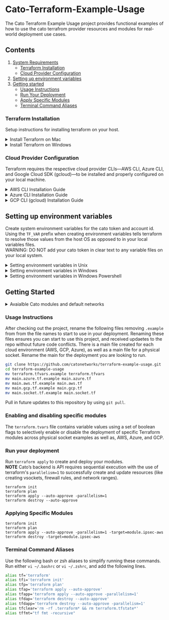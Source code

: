 # Cato-Terraform-Example-Usage

The Cato Terraform Example Usage project provides functional examples of how to use the cato terrafrom provider resources and modules for real-world deployment use cases.  

## Contents

1. [System Requirements](#requirements)
   * [Terraform Installation](#terraform-installation)
   * [Cloud Provider Configuration](#cloud-provider-configuration)
2. [Setting up environment variables](setting-up-environment-variables)
3. [Getting started](#getting-started)
   * [Usage Instructions](#usage-instructions)
   * [Run Your Deployment](#run-your-deployment)
   * [Apply Specific Modules](#applying-specific-modules)
   * [Terminal Command Aliases](#terminal-command-aliases)

### Terraform Installation

Setup instructions for installing terraform on your host.

<details>
<summary>Install Terraform on Mac</summary>

1. Option 1: Using Homebrew (Recommended)
    ```bash
    brew tap hashicorp/tap
    brew install hashicorp/tap/terraform
    ```
1. Option 2: Manual Install
	1.	Go to the [Terraform Downloads page](https://developer.hashicorp.com/terraform/downloads).
	2.	Download the macOS (arm64 or amd64) .zip file depending on your chip (M1/M2 = arm64).
	3.	Unzip and move the binary to /usr/local/bin/:
    ```bash
    sudo mv terraform /usr/local/bin/
    chmod +x /usr/local/bin/terraform
    ```
</details>

<details>
<summary>Install Terraform on Windows</summary>

### Host setup Windows
1. Option 1: Using Chocolatey (Recommended)
    ```bash
    choco install terraform -y
    ```
1. Option 2: Manual Install
	- Go to the [Terraform Downloads page](https://developer.hashicorp.com/terraform/downloads).
	- Download the Windows (amd64) .zip file.
	- Unzip it and place the terraform.exe file somewhere in your system’s PATH (e.g., C:\terraform).
	- Open a new Command Prompt and run: `terraform -version`
</details>

### Cloud Provider Configuration

Terraform requires the respective cloud provider CLIs—AWS CLI, Azure CLI, and Google Cloud SDK (gcloud)—to be installed and properly configured on your local machine.

<details>
<summary>AWS CLI Installation Guide</summary>

### Prerequisites
- **macOS**: Python 3.8+ (check with `python3 --version`).
- **Windows**: Windows 10 or later (64-bit recommended).
- AWS account with Access Key ID and Secret Access Key (generate via AWS IAM).

### Installation

#### macOS
1. Install via Homebrew (recommended):
   ```bash
   brew install awscli
   ```
2. Alternatively, use the bundled installer:
   ```bash
   curl "https://awscli.amazonaws.com/AWSCLIV2.pkg" -o "AWSCLIV2.pkg"
   sudo installer -pkg AWSCLIV2.pkg -target /
   ```
3. Verify installation:
   ```bash
   aws --version
   ```

#### Windows
1. Download the MSI installer from [AWS CLI v2](https://awscli.amazonaws.com/AWSCLIV2.msi).
2. Run the installer:
   ```powershell
   msiexec.exe /i AWSCLIV2.msi
   ```
   - For silent installation: `msiexec.exe /i AWSCLIV2.msi /qn`
3. Verify installation:
   ```powershell
   aws --version
   ```

### Configuration
1. Run the configuration command:
   ```bash
   aws configure
   ```
2. Enter the following when prompted:
   - AWS Access Key ID
   - AWS Secret Access Key
   - Default region (e.g., `us-east-1`)
   - Output format (e.g., `json`)
3. Verify configuration:
   ```bash
   aws sts get-caller-identity
   ```

**References**: [AWS CLI Installation Guide](https://docs.aws.amazon.com/cli/latest/userguide/install-cliv2.html)[](https://docs.aws.amazon.com/cli/latest/userguide/getting-started-install.html)

## Troubleshooting
- **AWS CLI**: If `aws --version` fails, check PATH or reinstall. See [AWS CLI Troubleshooting](https://docs.aws.amazon.com/cli/latest/userguide/cli-chap-troubleshooting.html).[](https://docs.aws.amazon.com/cli/latest/userguide/getting-started-install.html)

## Updating CLI
- **AWS CLI**:
  ```bash
  brew upgrade awscli  # macOS
  winget upgrade --id Amazon.AWSCLI  # Windows
  ```

</details>

<details>
<summary>Azure CLI Installation Guide</summary>
### Prerequisites
- **macOS**: Homebrew installed (`/bin/bash -c "$(curl -fsSL https://raw.githubusercontent.com/Homebrew/install/HEAD/install.sh)"`).
- **Windows**: PowerShell 5.1+ or Windows 10/11.
- Azure account with active subscription.

### Installation

#### macOS
1. Install via Homebrew:
   ```bash
   brew install azure-cli
   ```
2. Verify installation:
   ```bash
   az version
   ```

#### Windows
1. Install via WinGet (recommended):
   ```powershell
   winget install --exact --id Microsoft.AzureCLI
   ```
2. Alternatively, download the MSI installer from [Azure CLI Releases](https://aka.ms/installazurecliwindows).
3. Run the MSI installer and follow prompts.
4. Verify installation:
   ```powershell
   az version
   ```

### Configuration
1. Log in to Azure:
   ```bash
   az login
   ```
   - Follow the browser prompt to authenticate.
2. Verify subscription access:
   ```bash
   az account show
   ```
3. (Optional) Set default subscription:
   ```bash
   az account set --subscription <subscription-id>
   ```

**References**: [Azure CLI Installation Guide](https://learn.microsoft.com/en-us/cli/azure/install-azure-cli)[](https://learn.microsoft.com/en-us/cli/azure/install-azure-cli?view=azure-cli-latest)

## Troubleshooting
- **Azure CLI**: Restart terminal after installation. For proxy issues, configure `HTTP_PROXY`/`HTTPS_PROXY` variables.[](https://learn.microsoft.com/en-us/cli/azure/install-azure-cli-windows?view=azure-cli-latest)

## Updating CLI
- **Azure CLI**:
  ```bash
  brew upgrade azure-cli  # macOS
  winget upgrade --id Microsoft.AzureCLI  # Windows
  ```
</details>

<details>
<summary>GCP CLI (gcloud) Installation Guide</summary>
### Prerequisites
- **macOS**: Python 3.8–3.13 (check with `python3 -V`).
- **Windows**: Windows 8.1+ with PowerShell.
- Google Cloud account with a project.

### Installation

#### macOS
1. Download the archive for your architecture (e.g., x86_64 or ARM64):
   ```bash
   curl -O https://dl.google.com/dl/cloudsdk/channels/rapid/downloads/google-cloud-cli-<version>-darwin-<arch>.tar.gz
   ```
2. Extract and install:
   ```bash
   tar -xvf google-cloud-cli-<version>-darwin-<arch>.tar.gz
   ./google-cloud-sdk/install.sh
   ```
3. Initialize the CLI:
   ```bash
   ./google-cloud-sdk/bin/gcloud init
   ```
4. Verify installation:
   ```bash
   gcloud --version
   ```

#### Windows
1. Download the installer from [Google Cloud CLI](https://dl.google.com/dl/cloudsdk/channels/rapid/GoogleCloudSDKInstaller.exe).
2. Run the installer and follow prompts.
   - Alternatively, use PowerShell:
     ```powershell
     (New-Object Net.WebClient).DownloadFile("https://dl.google.com/dl/cloudsdk/channels/rapid/GoogleCloudSDKInstaller.exe", "$env:Temp\GoogleCloudSDKInstaller.exe")
     & $env:Temp\GoogleCloudSDKInstaller.exe
     ```
3. Initialize the CLI:
   ```powershell
   gcloud init
   ```
4. Verify installation:
   ```powershell
   gcloud --version
   ```

### Configuration
1. During `gcloud init`, follow prompts to:
   - Log in via browser.
   - Select a project.
   - Set a default region/zone (optional).
2. Verify configuration:
   ```bash
   gcloud config list
   ```

**References**: [Google Cloud CLI Installation Guide](https://cloud.google.com/sdk/docs/install)[](https://cloud.google.com/sdk/docs/install)

## Troubleshooting
- **gcloud CLI**: Ensure Python is in PATH. Reboot if installation fails.[](https://cloud.google.com/sdk/docs/install)

## Updating CLI
- **gcloud CLI**:
  ```bash
  gcloud components update
  ```
</details>


## Setting up environment variables

Create system environment variables for the cato token and account id.  Using the `TF_VAR` prefix when creating environment variables tells terraform to resolve those values from the host OS as opposed to in your local variables files.  
WARNING: DO NOT add your cato token in clear text to any variable files on your local system. 


<details>
<summary>Setting environment variables in Unix</summary>
Use the following syntax in a unix command prompt to temporarily set environment variables.

```bash
set TF_VAR_account_id=xxxxx
set TF_VAR_cato_token=xxxxx
```
To make these values persistent, run either `vi ~/.bash_profile` or `vi ~/.zshrc`, and add the following lines.

```bash
set TF_VAR_account_id=xxxxx
set TF_VAR_cato_token=xxxxx
```
</details>
<details>
<summary>Setting environment variables in Windows</summary>
Use the following syntax in a windows command prompt to temporarily set environment variables.
```bash
set TF_VAR_account_id=xxxxx
set TF_VAR_cato_token=xxxxx
```
To make these values persistent, run the following windows command prompt:
```bash
setx TF_VAR_account_id=xxxxx
setx TF_VAR_cato_token=xxxxx
```
NOTE: On a local system, variables created or modified by this tool will be available in future command windows but not in the current CMD.exe command window.
</details>
<details>
<summary>Setting environment variables in Windows Powershell</summary>
Use the following syntax in a powershell command prompt to temporarily set environment variables.
```bash
$env:TF_VAR_account_id = "xxxxx" 
$env:TF_VAR_cato_token = "xxxxx"
```
To make these values persistent, run the following in a powershell terminal as Admin (UserLevel):
```bash
[System.Environment]::SetEnvironmentVariable('TF_VAR_account_id','xxxxxxx', 'User')
[System.Environment]::SetEnvironmentVariable('TF_VAR_cato_token','xxxxxxx', 'User')
```
</details>

## Getting Started

<details>
<summary>Avaialble Cato modules and default networks</summary>

Below is a list of the terraform modules included in this package, and the associated default networks for those modules to be used as an example.  Each module exposes variables to override these networks and module settings as needed on a per module basis.  

| Cato Module           | Network        | Module Deployment Time | Test Environment Deployment Time | 
|-----------------------|----------------|------------------------|----------------------------------|
| [aws-ipsec](./modules/cato/aws/ipsec/README.md) | 10.0.0.0/16 | 40 min |
| [aws-socket](./modules/cato/aws/vsocket/README.md) | 10.1.0.0/16     |  5 min |
| [aws-socket-vpc](https://registry.terraform.io/modules/catonetworks/vsocket-aws-vpc/cato/latest) | 10.2.0.0/16 | 5 min | N/A | 
| [aws-socket-ha](https://registry.terraform.io/modules/catonetworks/vsocket-aws-ha/cato/latest) | 10.3.0.0/16 | 16 min | N/A | 
| [aws-socket-ha-vpc](https://registry.terraform.io/modules/catonetworks/vsocket-aws-ha-vpc/cato/latest) | 10.4.0.0/16 | 16 min | N/A | 
| [aws-socket-tgw](https://registry.terraform.io/modules/catonetworks/vsocket-aws-tgw/cato/latest) | 10.5.0.0/16 | 5 min | 13 min |
| [aws-socket-tgw](https://registry.terraform.io/modules/catonetworks/vsocket-aws-tgw/cato/latest) | 10.5.0.0/16 | 5 min | N/A | 
| [aws-socket-tgw-ha](https://registry.terraform.io/modules/catonetworks/vsocket-aws-tgw-ha/cato/latest) | 10.6.0.0/16 | 16 min | N/A |
| [azure-ipsec](https://registry.terraform.io/modules/catonetworks/ipsec-azure/cato/latest) | 10.50.0.0/16 | 40 min | N/A | 
| [azure-socket](https://registry.terraform.io/modules/catonetworks/vsocket-azure/cato/latest) | 10.51.0.0/16 | 6 min | N/A | 
| [azure-socket-vnet](https://registry.terraform.io/modules/catonetworks/vsocket-azure-vnet/cato/latest) | 10.52.0.0/16 | 6 min | N/A |
| [azure-socket-ha](https://registry.terraform.io/modules/catonetworks/vsocket-azure-ha/cato/latest) | 10.53.0.0/16 | 16 min | N/A | 
| [azure-socket-ha-vnet](https://registry.terraform.io/modules/catonetworks/vsocket-azure-ha-vpc/cato/latest) | 10.54.0.0/16 | 16 min | N/A |
| [azure-vwan](https://registry.terraform.io/modules/catonetworks/vsocket-azure-vwan/cato/latest) | 10.55.0.0/16 | 40 min | N/A |
| [gcp-ipsec](https://registry.terraform.io/modules/catonetworks/vsocket-gcp-ipsec/cato/latest) | 10.100.0.0/16 | n/a | N/A |
| [gcp-socket](https://registry.terraform.io/modules/catonetworks/vsocket-gcp/cato/latest) | 10.101.0.0/16 | 5 min | N/A | 
| [gcp-socket-vpc](https://registry.terraform.io/modules/catonetworks/vsocket-gcp-vpc/cato/latest) | 10.102.0.0/16 | n/a  | N/A |
| [socket](https://registry.terraform.io/modules/catonetworks/socket/cato/latest) | 10.150.0.0/16 | 1 min | N/A |
</details>

### Usage Instructions
After checking out the project, rename the following files removing `.example` from from the file names to start to use in your deployment.  Renaming these files ensures you can start to use this project, and received updaetes to the repo without future code conflicts.  There is a main file created for each cloud environment (AWS, GCP, Azure), as well as a main file for a physical socket.  Rename the main for the deployment you are looking to run.

```bash
git clone https://github.com/catonetworks/terraform-example-usage.git
cd terraform-example-usage
mv terraform.tfvars.example terraform.tfvars
mv main.azure.tf.example main.azure.tf
mv main.aws.tf.example main.aws.tf
mv main.gcp.tf.example main.gcp.tf
mv main.socket.tf.example main.socket.tf
```

Pull in future updates to this repository by using `git pull`.

### Enabling and disabling specific modules

The `terraform.tvars` file contains variable values using a set of boolean flags to selectively enable or disable the deployment of specific Terraform modules across physical socket examples as well as, AWS, Azure, and GCP. 

### Run your deployment
Run `terraform apply` to create and deploy your modules.  
**NOTE** Cato’s backend is API requires sequential execution with the use of terraform's `parallelism=1` to successfully create and update resources (like creating vsockets, firewall rules, and network ranges). 

```hcl
terraform init
terraform plan
terraform apply --auto-approve -parallelism=1
terraform destroy --auto-approve 
```

### Applying Specific Modules
```hcl
terraform init
terraform plan
terraform apply --auto-approve -parallelism=1 -target=module.ipsec-aws
terraform destroy -target=module.ipsec-aws
```

### Terminal Command Aliases
Use the following bash or zsh aliases to simplify running these commands. Run either `vi ~/.bashrc` or `vi ~/.zshrc`, and add the following lines.

```bash
alias tf='terraform'
alias tfi='terraform init'
alias tfp='terraform plan'
alias tfap='terraform apply --auto-approve'
alias tfapp='terraform apply --auto-approve -parallelism=1'
alias tfdap='terraform destroy --auto-approve'
alias tfdapp='terraform destroy --auto-approve -parallelism=1'
alias tfclear='rm -rf .terraform* && rm terraform.tfstate*'
alias tffmt="tf fmt -recursive"
```

